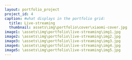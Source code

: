 ```yaml
---
layout: portfolio_project
project_id: 4
caption: #what displays in the portfolio grid:
  title: Live-streaming
  thumbnail: assets\img\portfolio\cover\xiaomi-cover.jpg
image1: \assets\img\portfolio\live-streaming\img1.jpg
image2: \assets\img\portfolio\live-streaming\img2.jpg
image3: \assets\img\portfolio\live-streaming\img3.jpg
image4: \assets\img\portfolio\live-streaming\img4.jpg
image5: \assets\img\portfolio\live-streaming\img5.jpg
---
```



